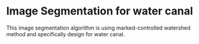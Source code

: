 # Image Segmentation for water canal
This image segmentation algorithm is using marked-controlled watershed method and specifically design for water canal.

